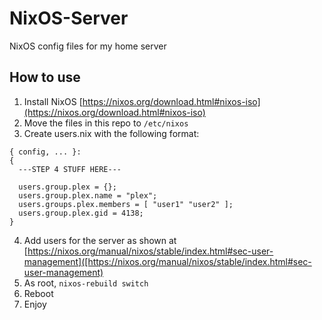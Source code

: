# NixOS-Server


NixOS config files for my home server


## How to use

1. Install NixOS [https://nixos.org/download.html#nixos-iso](https://nixos.org/download.html#nixos-iso)
2. Move the files in this repo to `/etc/nixos`
3. Create users.nix with the following format:

```
{ config, ... }:
{
  ---STEP 4 STUFF HERE---

  users.group.plex = {};
  users.group.plex.name = "plex";
  users.groups.plex.members = [ "user1" "user2" ];
  users.group.plex.gid = 4138;
}
```

4. Add users for the server as shown at [https://nixos.org/manual/nixos/stable/index.html#sec-user-management]([https://nixos.org/manual/nixos/stable/index.html#sec-user-management)
5. As root, `nixos-rebuild switch`
6. Reboot
7. Enjoy


